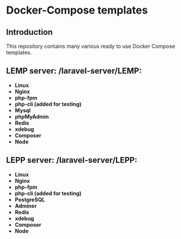 # Docker-Compose templates

## Introduction

This repository contains many various ready to use Docker Compose templates.


## LEMP server: /laravel-server/LEMP:

* **Linux**
* **Nginx**
* **php-fpm**
* **php-cli (added for testing)**
* **Mysql**
* **phpMyAdmin**
* **Redis**
* **xdebug**
* **Composer**
* **Node**

## LEPP server: /laravel-server/LEPP:

* **Linux**
* **Nginx**
* **php-fpm**
* **php-cli (added for testing)**
* **PostgreSQL**
* **Adminer**
* **Redis**
* **xdebug**
* **Composer**
* **Node**
